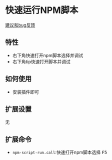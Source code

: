 # 快速运行NPM脚本
[建议和bug反馈](https://github.com/zt5/npm-script-run/issues/new)

## 特性
- 右下角快速打开npm脚本选择并调试
- 右下角tip快速打开脚本并调试

## 如何使用
* 安装插件即可

## 扩展设置
无

## 扩展命令
* `npm-script-run.call`:快速打开npm脚本选择 <kbd>F5</kbd>